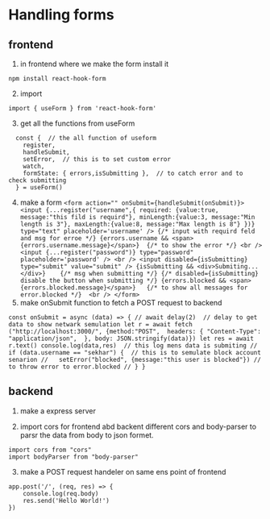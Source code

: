 # Handling forms

## frontend

1. in frontend where we make the form install it
```
npm install react-hook-form
```
2. import
```
import { useForm } from 'react-hook-form'
```
3. get all the functions from useForm
```
  const {  // the all function of useform
    register,
    handleSubmit,
    setError,  // this is to set custom error
    watch,
    formState: { errors,isSubmitting },  // to catch error and to check submitting 
  } = useForm()
```

4. make a form
``
        <form action="" onSubmit={handleSubmit(onSubmit)}>
          <input {...register("username",{ required: {value:true, message:"this fild is requird"}, minLength:{value:3, message:"Min length is 3"}, maxLength:{value:8, message:"Max length is 8"} })} type="text" placeholder='username' />
          {/* input with requird feld and msg for erroe */}
          {errors.username && <span>{errors.username.message}</span>} 
          {/* to show the error */}
          <br />
          <input {...register("password")} type="password" placeholder='password' />
          <br />
          <input disabled={isSubmitting} type="submit" value="submit" />
          {isSubmitting && <div>Submiting...</div>}    {/* msg when submitting */}
          {/* disabled={isSubmitting} disable the button when submitting */}
          {errors.blocked && <span>{errors.blocked.message}</span>}   {/* to show all messages for error.blocked */} 
          <br />
        </form>
``
5. make onSubmit function to fetch a POST request to backend

``
  const onSubmit = async (data) => {
    // await delay(2)  // delay to get data to show netwark semulation
    let r = await fetch ("http://localhost:3000/", {method:"POST",  headers: {
      "Content-Type": "application/json", 
    }, body: JSON.stringify(data)})
    let res = await r.text()
    console.log(data,res)  // this log mens data is submiting
    // if (data.username == "sekhar") {  // this is to semulate block account senarion
    //   setError("blocked", {message:"this user is blocked"}) // to throw error to error.blocked
    // }
  }
``

## backend
1. make a express server

2. import cors for frontend abd backent different cors and
 body-parser to parsr the data from body to json formet.
```
import cors from "cors"
import bodyParser from "body-parser"
```
3. make a POST request handeler on same ens point of frontend
```
app.post('/', (req, res) => {
    console.log(req.body)
    res.send('Hello World!')
})
```